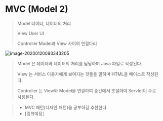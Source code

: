 # MVC (Model 2)

> Model			데이터, 데이터의 처리
>
> View				User UI
>
> Controller		Model과 View 사이의 연결다리



![image-20200120093343205](C:\Jzee\_Til\Web\Image\image-20200120093343205.png)

> Model 은 데이터와 데이터의 처리를 담당하며 Java 파일로 작성된다.
>
> View 는 서비스 이용자에게 보여지는 것들을 말하며 HTML을 베이스로 작성된다.
>
> Controller 는 View와 Model을 연결하여 중간에서 조절하며 Servlet이 주로 사용된다.



> - MVC 패턴(디자인 패턴)을 공부하길 추천한다.
> - [링크예정]